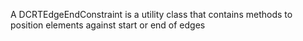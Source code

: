 A DCRTEdgeEndConstraint is a utility class that contains methods to position elements against start or end of edges